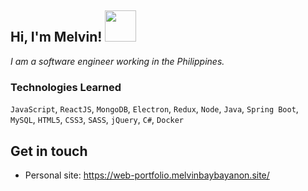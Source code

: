 <h2> Hi, I'm Melvin! <img src="https://media.giphy.com/media/WQqeW0ZrWbFNJErsVh/giphy.gif" width="50"></h2>

<p><em>I am a software engineer working in the Philippines.</em></p>

### Technologies Learned

`JavaScript`, `ReactJS`, `MongoDB`, `Electron`, `Redux`, `Node`, `Java`, `Spring Boot`, `MySQL`, `HTML5`, `CSS3`, `SASS`, `jQuery`, `C#`, `Docker`

## Get in touch

- Personal site: https://web-portfolio.melvinbaybayanon.site/
